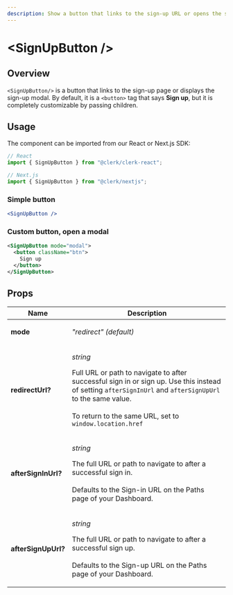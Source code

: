 ```yaml
---
description: Show a button that links to the sign-up URL or opens the sign-up modal
---
```


# \<SignUpButton />

## Overview

`<SignUpButton/>` is a button that links to the sign-up page or displays the sign-up modal. By default, it is a `<button>` tag that says **Sign up**, but it is completely customizable by passing children.

## Usage

The component can be imported from our React or Next.js SDK:

```javascript
// React
import { SignUpButton } from "@clerk/clerk-react";

// Next.js
import { SignUpButton } from "@clerk/nextjs";
```

### Simple button

```jsx
<SignUpButton />
```

### Custom button, open a modal

```xml
<SignUpButton mode="modal">
  <button className="btn">
    Sign up
  </button>
</SignUpButton>
```

## Props



| Name                | Description                                                                                                                                                                                                                                                                             |
| ------------------- | --------------------------------------------------------------------------------------------------------------------------------------------------------------------------------------------------------------------------------------------------------------------------------------- |
| **mode**            | <p><em>"redirect" (default) | "modal"</em> </p><p>If mode is set to "redirect", the button will redirect to the sign-up page. If mode is set to "modal", the button will open a modal instead<em>.</em></p><p></p><p>Defaults to "redirect".</p>                                        |
| **redirectUrl?**    | <p><em>string</em></p><p>Full URL or path to navigate to after successful sign in or sign up. Use this instead of setting <code>afterSignInUrl</code> and <code>afterSignUpUrl</code> to the same value.<br><br>To return to the same URL, set to <code>window.location.href</code></p> |
| **afterSignInUrl?** | <p><em>string</em></p><p>The full URL or path to navigate to after a successful sign in.<br><br>Defaults to the Sign-in URL on the Paths page of your Dashboard.</p>                                                                                                                    |
| **afterSignUpUrl?** | <p><em>string</em></p><p>The full URL or path to navigate to after a successful sign up.<br><br>Defaults to the Sign-up URL on the Paths page of your Dashboard.</p>                                                                                                                    |

